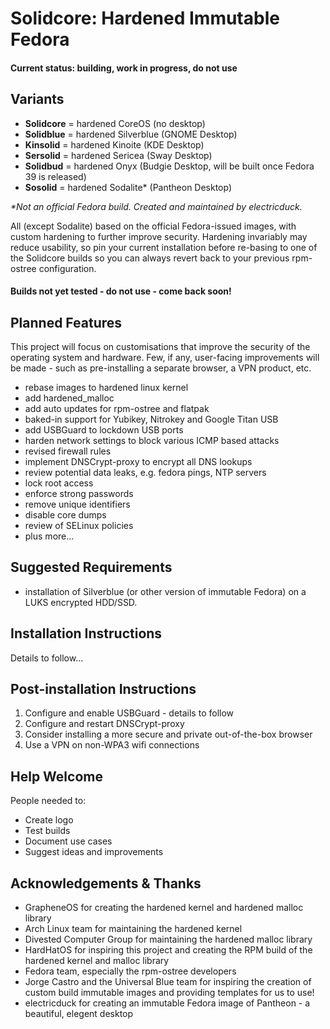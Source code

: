# Solidcore: Hardened Immutable Fedora
#### Current status: building, work in progress, do not use

## Variants

- **Solidcore** = hardened CoreOS (no desktop)
- **Solidblue** = hardened Silverblue (GNOME Desktop)
- **Kinsolid** = hardened Kinoite (KDE Desktop)
- **Sersolid** = hardened Sericea (Sway Desktop)
- **Solidbud** = hardened Onyx (Budgie Desktop, will be built once Fedora 39 is released) 
- **Sosolid** = hardened Sodalite* (Pantheon Desktop)

_*Not an official Fedora build. Created and maintained by electricduck._


All (except Sodalite) based on the official Fedora-issued images, with custom hardening to further improve security. Hardening invariably may reduce usability, so pin your current installation before re-basing to one of the Solidcore builds so you can always revert back to your previous rpm-ostree configuration.

#### Builds not yet tested - do not use - come back soon!



## Planned Features
This project will focus on customisations that improve the security of the operating system and hardware. Few, if any, user-facing improvements will be made - such as pre-installing a separate browser, a VPN product, etc.

- rebase images to hardened linux kernel
- add hardened_malloc
- add auto updates for rpm-ostree and flatpak
- baked-in support for Yubikey, Nitrokey and Google Titan USB
- add USBGuard to lockdown USB ports
- harden network settings to block various ICMP based attacks
- revised firewall rules
- implement DNSCrypt-proxy to encrypt all DNS lookups
- review potential data leaks, e.g. fedora pings, NTP servers
- lock root access
- enforce strong passwords
- remove unique identifiers
- disable core dumps
- review of SELinux policies
- plus more...



## Suggested Requirements
- installation of Silverblue (or other version of immutable Fedora) on a LUKS encrypted HDD/SSD.

## Installation Instructions
Details to follow...

## Post-installation Instructions
1. Configure and enable USBGuard - details to follow
2. Configure and restart DNSCrypt-proxy
3. Consider installing a more secure and private out-of-the-box browser
4. Use a VPN on non-WPA3 wifi connections

## Help Welcome
People needed to:
- Create logo
- Test builds
- Document use cases
- Suggest ideas and improvements



## Acknowledgements & Thanks
- GrapheneOS for creating the hardened kernel and hardened malloc library
- Arch Linux team for maintaining the hardened kernel
- Divested Computer Group for maintaining the hardened malloc library
- HardHatOS for inspiring this project and creating the RPM build of the hardened kernel and malloc library
- Fedora team, especially the rpm-ostree developers
- Jorge Castro and the Universal Blue team for inspiring the creation of custom build immutable images and providing templates for us to use!
- electricduck for creating an immutable Fedora image of Pantheon - a beautiful, elegent desktop
